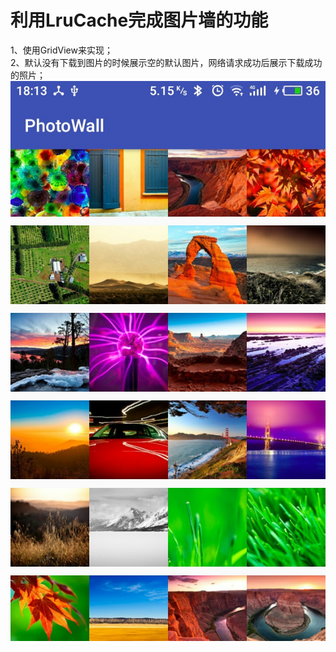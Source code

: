 利用LruCache完成图片墙的功能
=======
1、使用GridView来实现；</br>
2、默认没有下载到图片的时候展示空的默认图片，网络请求成功后展示下载成功的照片；
![img](https://github.com/wlDasen/PhotoWall/blob/master/gif_img/img.jpg)
